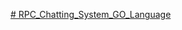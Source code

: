 [# RPC_Chatting_System_GO_Language](https://drive.google.com/file/d/12SKQDVmJf__jmyrnt7_FZsBPqtDPcJ8M/view?usp=sharing)
